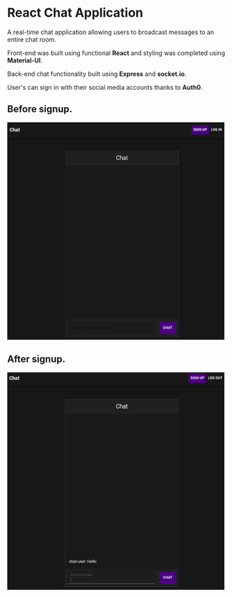 # React Chat Application

A real-time chat application allowing users to broadcast messages to an entire chat room.

Front-end was built using functional <strong>React</strong> and styling was completed using <strong>Material-UI</strong>.

Back-end chat functionality built using <strong>Express</strong> and <strong>socket.io</strong>.

User's can sign in with their social media accounts thanks to <strong>Auth0</strong>.

 ## Before signup.

<img src="before-signup.PNG" width="500px" height="500px">
 
## After signup.

<img src="chat-image.PNG" width="500px" height="500px">
